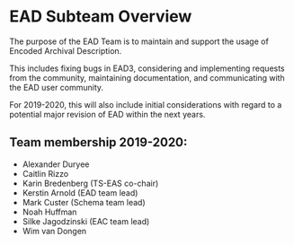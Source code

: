 # EAD Subteam Overview

The purpose of the EAD Team is to maintain and support the usage of Encoded Archival Description. 

This includes fixing bugs in EAD3, considering and implementing requests from the community, maintaining documentation, and communicating with the EAD user community.

For 2019-2020, this will also include initial considerations with regard to a potential major revision of EAD within the next  years. 

## Team membership 2019-2020:
- Alexander Duryee
- Caitlin Rizzo
- Karin Bredenberg (TS-EAS co-chair)
- Kerstin Arnold (EAD team lead)
- Mark Custer (Schema team lead)
- Noah Huffman
- Silke Jagodzinski (EAC team lead)
- Wim van Dongen
